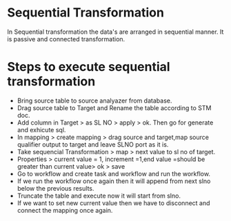 # Sequential Transformation
In Sequential transformation the data's are arranged in sequential manner. It is passive and connected transformation. 

# Steps to execute sequential transformation
* Bring source table to source analyazer from database. 
* Drag source table to Target and Rename the table according to STM doc. 
* Add column in Target > as SL NO > apply > ok. Then go for generate and exhicute sql. 
* In mapping > create mapping > drag source and target,map source qualifier output to target and leave SLNO port as it is. 
* Take sequencial Transformation > map > next value to sl no of target. 
* Properties > current value = 1, increment =1,end value =should be greater than current value> ok > save
* Go to workflow and create task and workflow and run the workflow. 
* If we run the workflow once again then it will append from next slno below the previous results. 
* Truncate the table and execute now it will start from slno. 
* If we want to set new current value then we have to disconnect and connect the mapping once again. 




